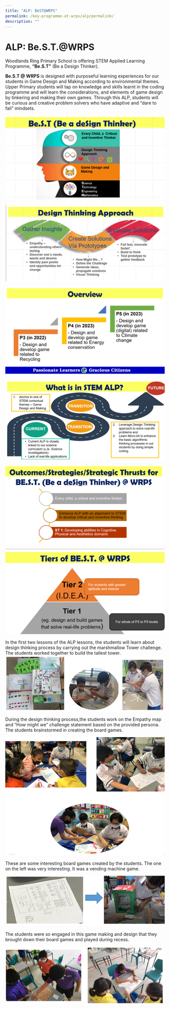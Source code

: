 ```yaml
---
title: "ALP: BeST@WRPS"
permalink: /key-programme-at-wrps/alp/permalink/
description: ""
---
```

ALP: Be.S.T.@WRPS
=================

Woodlands Ring Primary School is offering STEM Applied Learning Programme, **“Be.S.T”** (Be a Design Thinker).

  

**Be.S.T @ WRPS** is designed with purposeful learning experiences for our students in Game Design and Making according to environmental themes. Upper Primary students will tap on knowledge and skills learnt in the coding programme and will learn the considerations, and elements of game design by tinkering and making their own games. Through this ALP, students will be curious and creative problem solvers who have adaptive and “dare to fail” mindsets.

![](/images/alp1.png)

![](/images/alp2.png)

![](/images/alp3.png)

![](/images/alp4.png)

![](/images/alp5.png)

![](/images/alp6.png)

In the first two lessons of the ALP lessons, the students will learn about design thinking process by carrying out the marshmallow Tower challenge. The students worked together to build the tallest tower.
![](/images/alp7.png)

During the design thinking process,the students work on the Empathy map and “How might we” challenge statement based on the provided persona. The students brainstormed in creating the board games.

![](/images/alp8.png)

These are some interesting board games created by the students. The one on the left was very interesting. It was a vending machine game.

![](/images/alp9.png)

The students were so engaged in this game making and design that they brought down their board games and played during recess.

![](/images/alp10.png)
